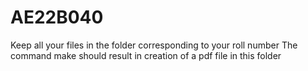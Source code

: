 # AE22B040
Keep all your files in the folder corresponding to your roll number
The command make should result in creation of a pdf file in this folder
